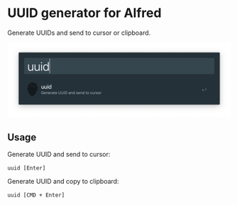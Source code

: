 # UUID generator for Alfred

Generate UUIDs and send to cursor or clipboard.

![Screenshot][s1]

## Usage

Generate UUID and send to cursor:

	uuid [Enter]

Generate UUID and copy to clipboard:

	uuid [CMD + Enter]

[s1]:uuid.alfred.screeni.png
